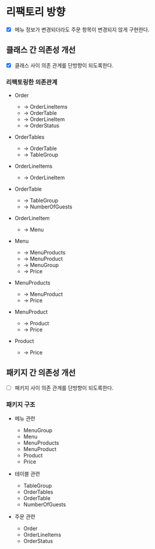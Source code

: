 # 리팩토리 방향

- [x] 메뉴 정보가 변경되더라도 주문 항목이 변경되지 않게 구현한다.

## 클래스 간 의존성 개선
- [x] 클래스 사이 의존 관계를 단방향이 되도록한다.

### 리팩토링한 의존관계
- Order 
  - -> OrderLineItems
  - -> OrderTable
  - -> OrderLineItem
  - -> OrderStatus

- OrderTables
  - -> OrderTable
  - -> TableGroup

- OrderLineItems
  - -> OrderLineItem

- OrderTable
  - -> TableGroup
  - -> NumberOfGuests

- OrderLineItem
  - -> Menu

- Menu
  - -> MenuProducts
  - -> MenuProduct
  - -> MenuGroup
  - -> Price

- MenuProducts
  - -> MenuProduct
  - -> Price

- MenuProduct
  - -> Product
  - -> Price

- Product
  - -> Price

## 패키지 간 의존성 개선
- [ ] 패키지 사이 의존 관계를 단방향이 되도록한다.

### 패키지 구조
- 메뉴 관련
  - MenuGroup
  - Menu
  - MenuProducts
  - MenuProduct
  - Product
  - Price

- 테이블 관련
  - TableGroup
  - OrderTables
  - OrderTable
  - NumberOfGuests

- 주문 관련
  - Order
  - OrderLineItems
  - OrderStatus
